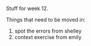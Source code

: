 Stuff for week 12.

Things that need to be moved in:

1. spot the errors from shelley
2. context exercise from emily
